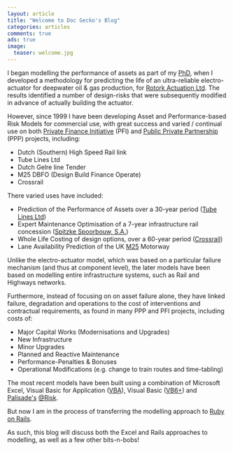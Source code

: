 ```yaml
---
layout: article
title: "Welcome to Doc Gecko's Blog"
categories: articles
comments: true
ads: true
image:
  teaser: welcome.jpg
---
```


I began modelling the performance of assets as part of my [PhD](http://ethos.bl.uk/OrderDetails.do?did=1&uin=uk.bl.ethos.391581), when I developed a methodology for predicting the life of an ultra-reliable electro-actuator for deepwater oil & gas production, for [Rotork Actuation Ltd](http://www.rotork.co.uk).  The results identified a number of design-risks that were subsequently modified in advance of actually building the actuator.

However, since 1999 I have been developing Asset and Performance-based Risk Models for commercial use, with great success and varied / continual use on both [Private Finance Initiative](http://en.wikipedia.org/wiki/Private_finance_initiative) (PFI) and [Public Private Partnership](http://en.wikipedia.org/wiki/Public-private_partnership) (PPP) projects, including:

* Dutch (Southern) High Speed Rail link
* Tube Lines Ltd
* Dutch Gelre line Tender
* M25 DBFO (Design Build Finance Operate)
* Crossrail

There varied uses have included:

* Prediction of the Performance of Assets over a 30-year period ([Tube Lines Ltd](http://www.tubelines.com))
* Expert Maintenance Optimisation of a 7-year infrastructure rail concession ([Spitzke Spoorbouw, S.A.](http://www.spitzke.de/site/en/the-group/international/spitzke-spoorbouw/))
* Whole Life Costing of design options, over a 60-year period ([Crossrail](http://www.crossrail.com))
* Lane Availability Prediction of the UK [M25](http://www.highways.gov.uk/roads/projects/24041.aspx) Motorway

Unlike the electro-actuator model, which was based on a particular failure mechanism (and thus at component level), the later models have been based on modelling entire infrastructure systems, such as Rail and Highways networks.

Furthermore, instead of focusing on on asset failure alone, they have linked failure, degradation and operations to the cost of interventions and contractual requirements, as found in many PPP and PFI projects, including costs of:

* Major Capital Works (Modernisations and Upgrades)
* New Infrastructure
* Minor Upgrades
* Planned and Reactive Maintenance
* Performance-Penalties & Bonuses
* Operational Modifications (e.g. change to train routes and time-tabling)

The most recent models have been built using a combination of Microsoft Excel, Visual Basic for Application ([VBA](http://en.wikipedia.org/wiki/Visual_Basic_for_Applications)), Visual Basic ([VB6+](http://en.wikipedia.org/wiki/Visual_Basic)) and [Palisade's](http://www.palisade.com/) [@Risk](http://www.palisade.com/risk/default.asp).

But now I am in the process of transferring the modelling approach to [Ruby on Rails](http://rubyonrails.org/).

As such, this blog will discuss both the Excel and Rails approaches to modelling, as well as a few other bits-n-bobs!
